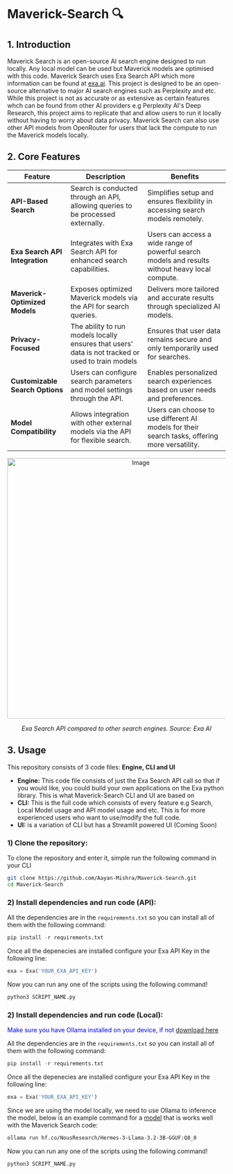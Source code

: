 # Maverick-Search 🔍

## 1. Introduction
Maverick Search is an open-source AI search engine designed to run locally. Any local model can be used but Maverick models are optimised with this code. Maverick Search uses Exa Search API which more information can be found at [exa.ai](https://exa.ai/). This project is designed to be an open-source alternative to major AI search engines such as Perplexity and etc. While this project is not as accurate or as extensive as certain features whch can be found from other AI providers e.g Perplexity AI's Deep Research, this project aims to replicate that and allow users to run it locally without having to worry about data privacy. Maverick Search can also use other API models from OpenRouter for users that lack the compute to run the Maverick models locally.

## 2. Core Features

| **Feature**                    | **Description**                                                                 | **Benefits**                                                                 |
|---------------------------------|---------------------------------------------------------------------------------|-----------------------------------------------------------------------------|
| **API-Based Search**            | Search is conducted through an API, allowing queries to be processed externally. | Simplifies setup and ensures flexibility in accessing search models remotely. |
| **Exa Search API Integration**  | Integrates with Exa Search API for enhanced search capabilities.                 | Users can access a wide range of powerful search models and results without heavy local compute. |
| **Maverick-Optimized Models**   | Exposes optimized Maverick models via the API for search queries.               | Delivers more tailored and accurate results through specialized AI models.   |
| **Privacy-Focused**             | The ability to run models locally ensures that users' data is not tracked or used to train models  | Ensures that user data remains secure and only temporarily used for searches. |
| **Customizable Search Options** | Users can configure search parameters and model settings through the API.       | Enables personalized search experiences based on user needs and preferences. |
| **Model Compatibility**         | Allows integration with other external models via the API for flexible search.  | Users can choose to use different AI models for their search tasks, offering more versatility. |

<p align="center">
  <img src="https://exa.imgix.net/simpleqa-eval-7.png?fm=avif&q=50" alt="Image" width=600 />
</p>

<p align="center">
  <em>Exa Search API compared to other search engines. Source: Exa AI</em>
</p>

## 3. Usage

This repository consists of 3 code files: **Engine, CLI and UI**

- **Engine:** This code file consists of just the Exa Search API call so that if you would like, you could build your own applications on the Exa python library. This is what Maverick-Search CLI and UI are based on
- **CLI:** This is the full code which consists of every feature e.g Search, Local Model usage and API model usage and etc. This is for more experienced users who want to use/modify the full code.
- **UI:** is a variation of CLI but has a Streamlit powered UI (Coming Soon)

### 1) Clone the repository:

To clone the repository and enter it, simple run the following command in your CLI

```bash
git clone https://github.com/Aayan-Mishra/Maverick-Search.git
cd Maverick-Search
```

### 2) Install dependencies and run code (API):

All the dependencies are in the `requirements.txt` so you can install all of them with the following command:

```py
pip install -r requirements.txt
```

Once all the depenecies are installed configure your Exa API Key in the following line:

```py
exa = Exa('YOUR_EXA_API_KEY')
```

Now you can run any one of the scripts using the following command!

```py
python3 SCRIPT_NAME.py
```

### 2) Install dependencies and run code (Local):

<span style="color:blue">Make sure you have Ollama installed on your device, if not [download here](https://ollama.com/)</span>

All the dependencies are in the `requirements.txt` so you can install all of them with the following command:

```py
pip install -r requirements.txt
```

Once all the depenecies are installed configure your Exa API Key in the following line:

```py
exa = Exa('YOUR_EXA_API_KEY')
```

Since we are using the model locally, we need to use Ollama to inference the model, below is an example command for a [model](https://huggingface.co/NousResearch/Hermes-3-Llama-3.2-3B-GGUF) that is works well with the Maverick Search code:

```bash
ollama run hf.co/NousResearch/Hermes-3-Llama-3.2-3B-GGUF:Q8_0
```

Now you can run any one of the scripts using the following command!

```py
python3 SCRIPT_NAME.py
```

